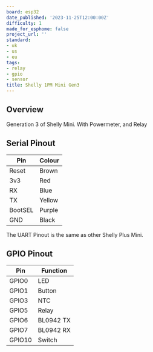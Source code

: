 ```yaml
---
board: esp32
date_published: '2023-11-25T12:00:00Z'
difficulty: 1
made_for_esphome: false
project_url: ''
standard:
- uk
- us
- eu
tags:
- relay
- gpio
- sensor
title: Shelly 1PM Mini Gen3
---
```


## Overview

Generation 3 of Shelly Mini. With Powermeter, and Relay

## Serial Pinout

| Pin     | Colour |
| ------- | ------ |
| Reset   | Brown  |
| 3v3     | Red    |
| RX      | Blue   |
| TX      | Yellow |
| BootSEL | Purple |
| GND     | Black  |
The UART Pinout is the same as other Shelly Plus Mini.

## GPIO Pinout

| Pin    | Function  |
| ------ | --------- |
| GPIO0  | LED       |
| GPIO1  | Button    |
| GPIO3  | NTC       |
| GPIO5  | Relay     |
| GPIO6  | BL0942 TX |
| GPIO7  | BL0942 RX |
| GPIO10 | Switch    |